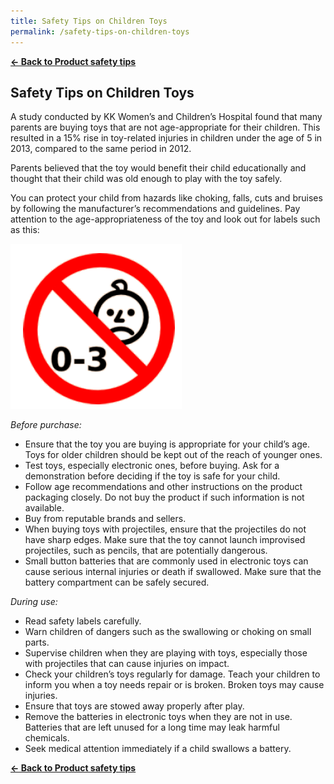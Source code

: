 ```yaml
---
title: Safety Tips on Children Toys
permalink: /safety-tips-on-children-toys
---
```


**[&#8592; Back to Product safety tips](/consumers/product-safety-tips/children-product)**

## Safety Tips on Children Toys
A study conducted by KK Women’s and Children’s Hospital found that many parents are buying toys that are not age-appropriate for their children. This resulted in a 15% rise in toy-related injuries in children under the age of 5 in 2013, compared to the same period in 2012.

Parents believed that the toy would benefit their child educationally and thought that their child was old enough to play with the toy safely.

You can protect your child from hazards like choking, falls, cuts and bruises by following the manufacturer’s recommendations and guidelines. Pay attention to the age-appropriateness of the toy and look out for labels such as this:

<img src="/images/product-safety-tips/age-appropriateness-labels-of-the-toy.png" alt="age appropriateness labels of the toy" style="width:274px;height:264px;"><br>

*Before purchase:*
* Ensure that the toy you are buying is appropriate for your child’s age. Toys for older children should be kept out of the reach of younger ones.
* Test toys, especially electronic ones, before buying. Ask for a demonstration before deciding if the toy is safe for your child.
* Follow age recommendations and other instructions on the product packaging closely. Do not buy the product if such information is not available.
* Buy from reputable brands and sellers.
* When buying toys with projectiles, ensure that the projectiles do not have sharp edges. Make sure that the toy cannot launch improvised projectiles, such as pencils, that are potentially dangerous.
* Small button batteries that are commonly used in electronic toys can cause serious internal injuries or death if swallowed. Make sure that the battery compartment can be safely secured.

*During use:*
* Read safety labels carefully.
* Warn children of dangers such as the swallowing or choking on small parts.
* Supervise children when they are playing with toys, especially those with projectiles that can cause injuries on impact.
* Check your children’s toys regularly for damage. Teach your children to inform you when a toy needs repair or is broken. Broken toys may cause injuries.
* Ensure that toys are stowed away properly after play.
* Remove the batteries in electronic toys when they are not in use. Batteries that are left unused for a long time may leak harmful chemicals.
* Seek medical attention immediately if a child swallows a battery.

**[&#8592; Back to Product safety tips](/consumers/product-safety-tips/children-product)**










